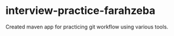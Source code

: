# interview-practice-farahzeba
Created maven app for practicing git workflow using various tools.  
